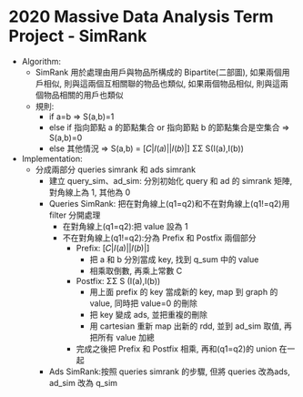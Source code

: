 # 2020 Massive Data Analysis Term Project - SimRank
- Algorithm:
  - SimRank 用於處理由用戶與物品所構成的 Bipartite(二部圖), 如果兩個用戶相似, 則與這兩個互相關聯的物品也類似, 如果兩個物品相似, 則與這兩個物品相關的用戶也類似
  - 規則:
    - if a=b => S(a,b)=1
    - else if 指向節點 a 的節點集合 or 指向節點 b 的節點集合是空集合 => S(a,b)=0
    - else 其他情況 => S(a,b) = [𝐶|𝐼(𝑎)||𝐼(𝑏)|] ΣΣ S(I(a),I(b))
- Implementation:
  - 分成兩部分 queries simrank 和 ads simrank
    - 建立 query_sim、ad_sim: 分別初始化 query 和 ad 的 simrank 矩陣, 對角線上為 1, 其他為 0
    - Queries SimRank: 把在對角線上(q1=q2)和不在對角線上(q1!=q2)用 filter 分開處理
      - 在對角線上(q1=q2):把 value 設為 1
      - 不在對角線上(q1!=q2):分為 Prefix 和 Postfix 兩個部分
        - Prefix: [𝐶|𝐼(𝑎)||𝐼(𝑏)|]
          - 把 a 和 b 分別當成 key, 找到 q_sum 中的 value
          - 相乘取倒數, 再乘上常數 C
        - Postfix: ΣΣ S (I(a),I(b))
          - 用上面 prefix 的 key 當成新的 key, map 到 graph 的value, 同時把 value=0 的刪除
          - 把 key 變成 ads, 並把重複的刪除
          - 用 cartesian 重新 map 出新的 rdd, 並到 ad_sim 取值, 再把所有 value 加總
        - 完成之後把 Prefix 和 Postfix 相乘, 再和(q1=q2)的 union 在一起
    - Ads SimRank:按照 queries simrank 的步驟, 但將 queries 改為ads, ad_sim 改為 q_sim
